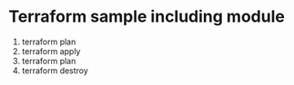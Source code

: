# Terraform sample including module

1. terraform plan
2. terraform apply
3. terraform plan
4. terraform destroy
